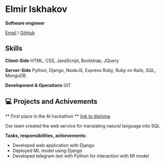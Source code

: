 # Elmir Iskhakov

**Software engineer**

[Email](mailto:elmir.iskhakov1337@gmail.com) / [GitHub](https://github.com/elmiringos/) 

## Skills
**Client-Side**
HTML, CSS, JavaScript, Bootstrap, JQuery

**Server-Side**
Python, Django, NodeJS, Express Ruby, Ruby on Rails, SQL, MongoDB

**Development & Operations**
GIT

## 💻 Projects and Achivements

** First place in the AI hackathon **  [link to diploma](https://drive.google.com/file/d/1H1JAIq0U8DQSqbvfeaMR5Bu6x4KTzWye/view?usp=share_link)

Our team created the web service for translating natural language into SQL

**Tasks, responsibilities, achievements**:

- Developed web application with Django
- Deployed ML model using Django
- Developed telegram-bot with Python for interaction with Ml model

